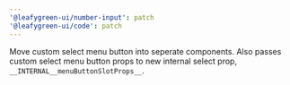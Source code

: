 ```yaml
---
'@leafygreen-ui/number-input': patch
'@leafygreen-ui/code': patch
---
```


Move custom select menu button into seperate components. Also passes custom select menu button props to new internal select prop, `__INTERNAL__menuButtonSlotProps__`.
